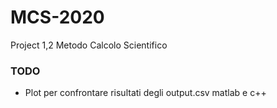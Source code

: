 # MCS-2020
Project 1,2 Metodo Calcolo Scientifico

### TODO
- Plot per confrontare risultati degli output.csv matlab e c++
